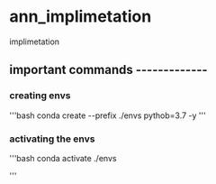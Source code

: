 # ann_implimetation
implimetation 


## important commands -------------

### creating envs 
'''bash
conda create --prefix ./envs pythob=3.7 -y
'''

### activating the envs

'''bash
conda activate ./envs

'''

